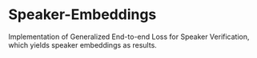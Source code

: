# Speaker-Embeddings
Implementation of Generalized End-to-end Loss for Speaker Verification, which yields speaker embeddings as results.

